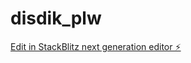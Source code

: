 # disdik_plw

[Edit in StackBlitz next generation editor ⚡️](https://stackblitz.com/~/github.com/alyplyp/disdik_plw)